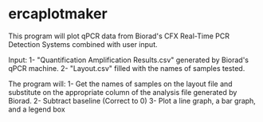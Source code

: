 # ercaplotmaker

This program will plot qPCR data from Biorad's CFX Real-Time PCR Detection Systems combined with user input.

Input:
1- "Quantification Amplification Results.csv" generated by Biorad's qPCR machine.
2- "Layout.csv" filled with the names of samples tested.

The program will:
1- Get the names of samples on the layout file and substitute on the appropriate column of the analysis file generated by Biorad.
2- Subtract baseline (Correct to 0)
3- Plot a line graph, a bar graph, and a legend box 
